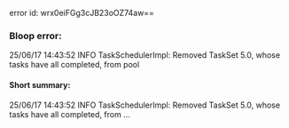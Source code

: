 error id: wrx0eiFGg3cJB23oOZ74aw==
### Bloop error:

25/06/17 14:43:52 INFO TaskSchedulerImpl: Removed TaskSet 5.0, whose tasks have all completed, from pool
#### Short summary: 

25/06/17 14:43:52 INFO TaskSchedulerImpl: Removed TaskSet 5.0, whose tasks have all completed, from ...